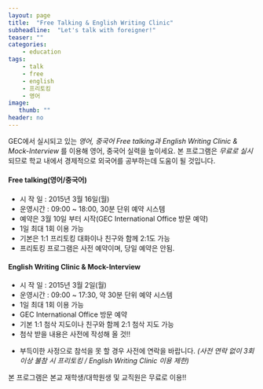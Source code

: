 ```yaml
---
layout: page
title:  "Free Talking & English Writing Clinic"
subheadline:  "Let's talk with foreigner!"
teaser: ""
categories:
    - education
tags:
    - talk
    - free
    - english
    - 프리토킹
    - 영어
image:
   thumb: ""
header: no
---
```

  GEC에서 실시되고 있는 *영어, 중국어 Free talking과 English Writing Clinic & Mock-Interview* 를 이용해 
영어, 중국어 실력을 높이세요. 
본 프로그램은 *무료로 실시* 되므로 학교 내에서 경제적으로 외국어를 공부하는데 도움이 될 것입니다.
#### **Free talking(영어/중국어)**
- 시 작 일 : 2015년 3월 16일(월)
- 운영시간 : 09:00 ~ 18:00, 30분 단위 예약 시스템
- 예약은 3월 10일 부터 시작(GEC International Office 방문 예약)
- 1일 최대 1회 이용 가능
- 기본은 1:1 프리토킹 대화이나 친구와 함께 2:1도 가능
- 프리토킹 프로그램은 사전 예약이며, 당일 예약은 안됨. 

#### **English Writing Clinic & Mock-Interview**
- 시 작 일 : 2015년 3월 2일(월)
- 운영시간 : 09:00 ~ 17:30, 약 30분 단위 예약 시스템
- 1일 최대 1회 이용 가능
- GEC International Office 방문 예약
- 기본 1:1 첨삭 지도이나 친구와 함께 2:1 첨삭 지도 가능
- 첨삭 받을 내용은 사전에 작성해 올 것!!

* 부득이한 사정으로 참석을 못 할 경우 사전에 연락을 바랍니다.
  *(사전 연락 없이 3회 이상 불참 시 프리토킹 / English Writing Clinic 이용 제한)*

본 프로그램은 본교 재학생/대학원생 및 교직원은 무료로 이용!!

